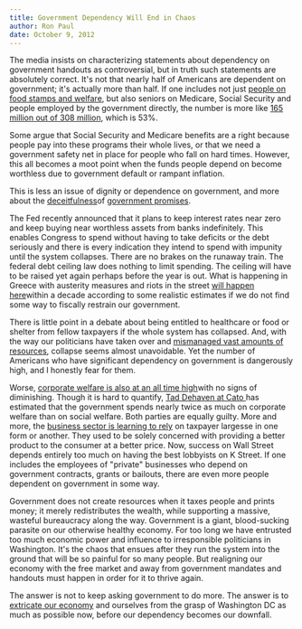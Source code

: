 ```yaml
---
title: Government Dependency Will End in Chaos
author: Ron Paul
date: October 9, 2012
---
```


The media insists on characterizing statements about dependency on
government handouts as controversial, but in truth such statements are
absolutely correct.  It's not that nearly half of Americans are
dependent on government; it's actually more than half.  If one includes
not just [people on food stamps and
welfare](http://j.mp/U4bDCi), but also seniors on
Medicare, Social Security and people employed by the government
directly, the number is more like [165 million out of 308
million](http://j.mp/U4bDCj),
which is 53%.

Some argue that Social Security and Medicare benefits are a right
because people pay into these programs their whole lives, or that we
need a government safety net in place for people who fall on hard
times.  However, this all becomes a moot point when the funds people
depend on become worthless due to government default or rampant
inflation.

This is less an issue of dignity or dependence on government, and more
about the
[deceitfulness](http://j.mp/U4bDCk)of
[government promises](http://j.mp/U4bDCl).

The Fed recently announced that it plans to keep interest rates near
zero and keep buying near worthless assets from banks indefinitely. 
This enables Congress to spend without having to take deficits or the
debt seriously and there is every indication they intend to spend with
impunity until the system collapses.  There are no brakes on the runaway
train.  The federal debt ceiling law does nothing to limit spending. The
ceiling will have to be raised yet again perhaps before the year is
out.  What is happening in Greece with austerity measures and riots in
the street [will happen
here](http://j.mp/U4bFu5)within a decade
according to some realistic estimates if we do not find some way to
fiscally restrain our government.

There is little point in a debate about being entitled to healthcare or
food or shelter from fellow taxpayers if the whole system has
collapsed.  And, with the way our politicians have taken over and
[mismanaged vast amounts of
resources](http://j.mp/U4bDCm),
collapse seems almost unavoidable.  Yet the number of Americans who have
significant dependency on government is dangerously high, and I honestly
fear for them.

Worse, [corporate welfare is also at an all time
high](http://j.mp/U4bDCn)with
no signs of diminishing.  Though it is hard to quantify, [Tad Dehaven at
Cato ](http://j.mp/U4bFu8)has estimated that
the government spends nearly twice as much on corporate welfare than on
social welfare.  Both parties are equally guilty.  More and more, the
[business sector is learning to
rely](http://j.mp/U4bDCq) on
taxpayer largesse in one form or another.  They used to be solely
concerned with providing a better product to the consumer at a better
price.  Now, success on Wall Street depends entirely too much on having
the best lobbyists on K Street.  If one includes the employees of
"private" businesses who depend on government contracts, grants or
bailouts, there are even more people dependent on government in some
way.

Government does not create resources when it taxes people and prints
money; it merely redistributes the wealth, while supporting a massive,
wasteful bureaucracy along the way.  Government is a giant,
blood-sucking parasite on our otherwise healthy economy.  For too long
we have entrusted too much economic power and influence to irresponsible
politicians in Washington.  It's the chaos that ensues after they run
the system into the ground that will be so painful for so many people. 
But realigning our economy with the free market and away from government
mandates and handouts must happen in order for it to thrive again. 

The answer is not to keep asking government to do more.  The answer is
to [extricate our
economy](http://j.mp/U4bDCr)
and ourselves from the grasp of Washington DC as much as possible now,
before our dependency becomes our downfall.
